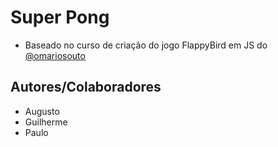 # Super Pong

- Baseado no curso de criação do jogo FlappyBird em JS do [@omariosouto](https://github.com/omariosouto/flappy-bird-devsoutinho)

## Autores/Colaboradores

- Augusto
- Guilherme
- Paulo
